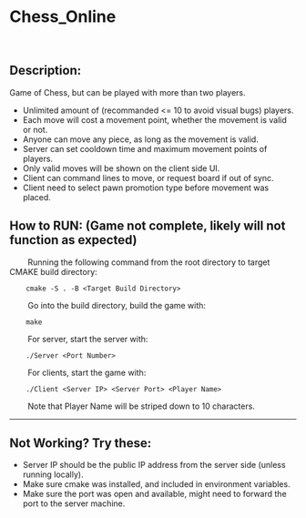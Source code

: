 # Chess_Online
<br/>

## Description:
Game of Chess, but can be played with more than two players.
* Unlimited amount of (recommanded <= 10 to avoid visual bugs) players.
* Each move will cost a movement point, whether the movement is valid or not.
* Anyone can move any piece, as long as the movement is valid.
* Server can set cooldown time and maximum movement points of players.
* Only valid moves will be shown on the client side UI.
* Client can command lines to move, or request board if out of sync.
* Client need to select pawn promotion type before movement was placed.

## How to RUN:  (Game not complete, likely will not function as expected)
&emsp;&emsp; Running the following command from the root directory to target CMAKE build directory:
```
    cmake -S . -B <Target Build Directory>
```
&emsp;&emsp; Go into the build directory, build the game with:
```
    make
```
&emsp;&emsp; For server, start the server with:
```
    ./Server <Port Number>
```
&emsp;&emsp; For clients, start the game with:
```
    ./Client <Server IP> <Server Port> <Player Name>
```
&emsp;&emsp; Note that Player Name will be striped down to 10 characters.

***
## Not Working? Try these:
* Server IP should be the public IP address from the server side (unless running locally).<br/>
* Make sure cmake was installed, and included in environment variables. <br/>
* Make sure the port was open and available, might need to forward the port to the server machine.<br/>


